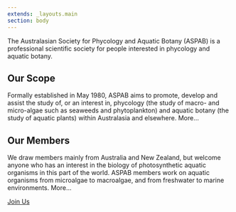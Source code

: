 ```yaml
---
extends: _layouts.main
section: body
---
```


The Australasian Society for Phycology and Aquatic Botany (ASPAB) is a professional scientific society for people interested in phycology and aquatic botany.

## Our Scope

Formally established in May 1980, ASPAB aims to promote, develop and assist the study of, or an interest in, phycology (the study of macro- and micro-algae such as seaweeds and phytoplankton) and aquatic botany (the study of aquatic plants) within Australasia and elsewhere. More…

## Our Members

We draw members mainly from Australia and New Zealand, but welcome anyone who has an interest in the biology of photosynthetic aquatic organisms in this part of the world. ASPAB members work on aquatic organisms from microalgae to macroalgae, and from freshwater to marine environments. More…

<a href="{{ trim($page->baseUrl, '/') }}/join" role="button" class="join-us">Join Us</a>